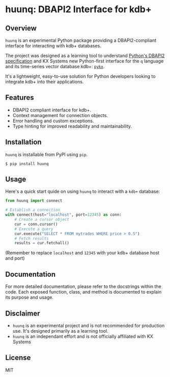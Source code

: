 # huunq: DBAPI2 Interface for kdb+

## Overview

`huunq` is an experimental Python package providing a DBAPI2-compliant interface for interacting with kdb+ databases.

The project was designed as a learning tool to understand [Python's DBAPI2 specification](https://peps.python.org/pep-0249/) and KX Systems new Python-first interface for the `q` language and its time-series vector database kdb+: [`pykx`](https://code.kx.com/pykx).

It's a lightweight, easy-to-use solution for Python developers looking to integrate kdb+ into their applications.

## Features

* DBAPI2 compliant interface for kdb+.
* Context management for connection objects.
* Error handling and custom exceptions.
* Type hinting for improved readability and maintainability.

## Installation

`huunq` is installable from PyPI using `pip`.
```shell
$ pip install huunq
```

## Usage
Here's a quick start quide on using `huunq` to interact with a `kdb+` database:
```python
from huunq import connect

# Establish a connection
with connect(host="localhost", port=12345) as conn:
    # Create a cursor object
    cur = conn.cursor()
    # Execute a query
    cur.execute("SELECT * FROM mytrades WHERE price > 0.5")
    # Fetch results
    results = cur.fetchall()
```
(Remember to replace `localhost` and `12345` with your kdb+ database host and port)

## Documentation

For more detailed documentation, please refer to the docstrings within the code. Each exposed function, class, and method is documented to explain its purpose and usage.

## Disclaimer

* `huunq` is an experimental project and is not recommended for production use. It's designed primarily as a learning tool.
* `huunq` is an independant effort and is not officially affiliated with KX Systems

## License

MIT

